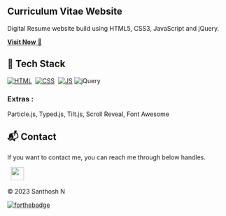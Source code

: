 ## Curriculum Vitae Website
Digital Resume website build using HTML5, CSS3, JavaScript and jQuery.

<a href="https://santhu.netlify.app/" target="_blank">**Visit Now** 🚀</a>


## 📌 Tech Stack
[![HTML](https://img.shields.io/badge/html5%20-%23E34F26.svg?&style=for-the-badge&logo=html5&logoColor=white)](https://github.com/jigar-sable/Portfolio-Website/search?l=html)&nbsp;
[![CSS](https://img.shields.io/badge/css3%20-%231572B6.svg?&style=for-the-badge&logo=css3&logoColor=white)](https://github.com/jigar-sable/Portfolio-Website/search?l=css)&nbsp;
[![JS](https://img.shields.io/badge/javascript%20-%23323330.svg?&style=for-the-badge&logo=javascript&logoColor=%23F7DF1E)](https://github.com/jigar-sable/Portfolio-Website/search?l=javascript)
<img alt="jQuery" src="https://img.shields.io/badge/jquery-%230769AD.svg?style=for-the-badge&logo=jquery&logoColor=white"/>

### Extras : 
Particle.js, Typed.js, Tilt.js, Scroll Reveal,  Font Awesome 


<h2>📬 Contact</h2>


If you want to contact me, you can reach me through below handles.

&nbsp;&nbsp;<a href="https://www.linkedin.com/in/getsanthosh/"><img src="https://www.felberpr.com/wp-content/uploads/linkedin-logo.png" width="30"></img></a>

© 2023 Santhosh N


[![forthebadge](https://forthebadge.com/images/badges/built-with-love.svg)](https://forthebadge.com)
